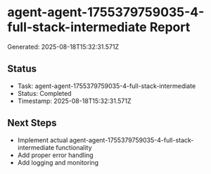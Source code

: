 # agent-agent-1755379759035-4-full-stack-intermediate Report

Generated: 2025-08-18T15:32:31.571Z

## Status
- Task: agent-agent-1755379759035-4-full-stack-intermediate
- Status: Completed
- Timestamp: 2025-08-18T15:32:31.571Z

## Next Steps
- Implement actual agent-agent-1755379759035-4-full-stack-intermediate functionality
- Add proper error handling
- Add logging and monitoring
